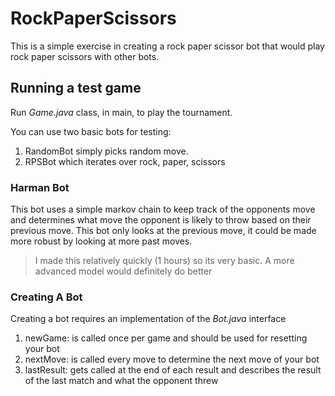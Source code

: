 # RockPaperScissors

This is a simple exercise in creating a rock paper scissor bot that would play rock paper scissors with other bots.


## Running a test game
Run *Game.java* class, in main, to play the tournament. 

You can use two basic bots for testing:
1. RandomBot simply picks random move.
2. RPSBot which iterates over rock, paper, scissors

### Harman Bot
This bot uses a simple markov chain to keep track of the opponents move and determines what move the opponent is likely to throw based on their previous move. 
This bot only looks at the previous move, it could be made more robust by looking at more past moves.
> I made this relatively quickly (1 hours) so its very basic. A more advanced model would definitely do better


### Creating A Bot
Creating a bot requires an implementation of the *Bot.java* interface
1. newGame: is called once per game and should be used for resetting your bot
2. nextMove: is called every move to determine the next move of your bot
3. lastResult: gets called at the end of each result and describes the result of the last match and what the opponent threw

